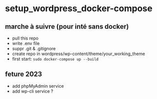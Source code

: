 # setup_wordpress_docker-compose

## marche à suivre (pour inté sans docker)

 - pull this repo
 - write .env file
 - suppr .git & .gitignore
 - create repo in wordpress/wp-content/theme/your_working_theme
 - first start: `sudo docker-compose up --build`

## feture 2023

 - add phpMyAdmin service
 - add wp-cli service ?
